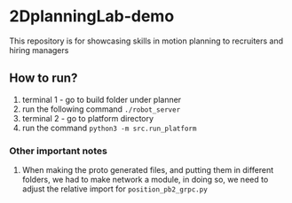 # 2DplanningLab-demo
This repository is for showcasing skills in motion planning to recruiters and hiring managers

## How to run?
1. terminal 1 -  go to build folder under planner 
2. run the following command `./robot_server`
3. terminal 2 - go to platform directory
4. run the command `python3 -m src.run_platform` 

### Other important notes
1. When making the proto generated files, and putting them in different folders, we had to make network a module, in doing so, we need to adjust the relative import for `position_pb2_grpc.py`
